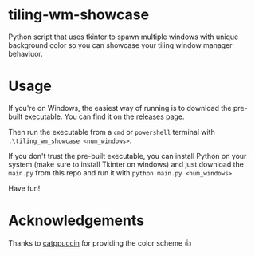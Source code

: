 # tiling-wm-showcase
Python script that uses tkinter to spawn multiple windows with unique background color so you can showcase your tiling window manager behaviuor.

# Usage

If you're on Windows, the easiest way of running is to download the pre-built executable.
You can find it on the [releases](https://github.com/javierportillo/tiling-wm-showcase/releases) page.

Then run the executable from a `cmd` or `powershell` terminal with `.\tiling_wm_showcase <num_windows>`.

If you don't trust the pre-built executable, you can install Python on your system (make sure to install Tkinter on windows) and just download
the `main.py` from this repo and run it with `python main.py <num_windows>`

Have fun!

# Acknowledgements

Thanks to [catppuccin](https://github.com/catppuccin) for providing the color scheme 👍
